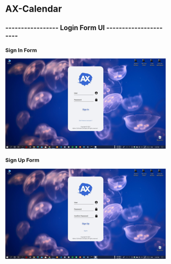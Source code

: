 # AX-Calendar

## ----------------- Login Form UI ---------------------- 

### Sign In Form
![mindula](https://github.com/Mindula-Dilthushan/AX-Calendar/blob/master/demo/SignInForm.jpg)

### Sign Up Form
![mindula](https://github.com/Mindula-Dilthushan/AX-Calendar/blob/master/demo/SignUpForm.jpg)